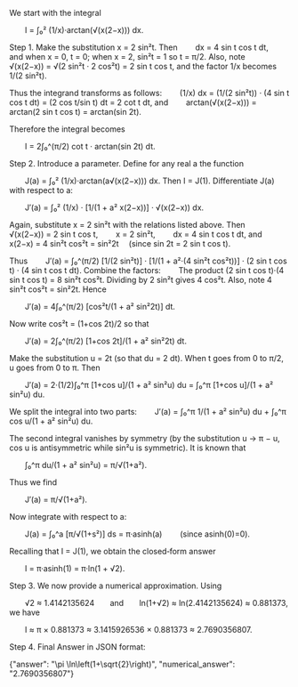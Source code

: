 We start with the integral

  I = ∫₀² (1/x)·arctan(√(x(2−x))) dx.

Step 1. Make the substitution x = 2 sin²t. Then
  dx = 4 sin t cos t dt,
  and when x = 0, t = 0; when x = 2, sin²t = 1 so t = π/2.
Also, note
  √(x(2−x)) = √(2 sin²t · 2 cos²t) = 2 sin t cos t,
and the factor 1/x becomes 1/(2 sin²t).

Thus the integrand transforms as follows:
  (1/x) dx = (1/(2 sin²t)) · (4 sin t cos t dt) = (2 cos t/sin t) dt = 2 cot t dt,
and
  arctan(√(x(2−x))) = arctan(2 sin t cos t) = arctan(sin 2t).

Therefore the integral becomes

  I = 2∫₀^(π/2) cot t · arctan(sin 2t) dt.

Step 2. Introduce a parameter. Define for any real a the function

  J(a) = ∫₀² (1/x)·arctan(a√(x(2−x))) dx.
Then I = J(1). Differentiate J(a) with respect to a:

  J′(a) = ∫₀² (1/x) · [1/(1 + a² x(2−x))] · √(x(2−x)) dx.

Again, substitute x = 2 sin²t with the relations listed above. Then
  √(x(2−x)) = 2 sin t cos t,
  x = 2 sin²t,
  dx = 4 sin t cos t dt,
and
  x(2−x) = 4 sin²t cos²t = sin²2t  (since sin 2t = 2 sin t cos t).

Thus
  J′(a) = ∫₀^(π/2) [1/(2 sin²t)] · [1/(1 + a²·(4 sin²t cos²t))] · (2 sin t cos t) · (4 sin t cos t dt).
Combine the factors:
  The product (2 sin t cos t)·(4 sin t cos t) = 8 sin²t cos²t.
Dividing by 2 sin²t gives 4 cos²t. Also, note 4 sin²t cos²t = sin²2t. Hence

  J′(a) = 4∫₀^(π/2) [cos²t/(1 + a² sin²2t)] dt.

Now write cos²t = (1+cos 2t)/2 so that

  J′(a) = 2∫₀^(π/2) [1+cos 2t]/(1 + a² sin²2t) dt.

Make the substitution u = 2t (so that du = 2 dt). When t goes from 0 to π/2, u goes from 0 to π. Then

  J′(a) = 2·(1/2)∫₀^π [1+cos u]/(1 + a² sin²u) du = ∫₀^π [1+cos u]/(1 + a² sin²u) du.

We split the integral into two parts:
  J′(a) = ∫₀^π 1/(1 + a² sin²u) du + ∫₀^π cos u/(1 + a² sin²u) du.

The second integral vanishes by symmetry (by the substitution u → π − u, cos u is antisymmetric while sin²u is symmetric). It is known that

  ∫₀^π du/(1 + a² sin²u) = π/√(1+a²).

Thus we find

  J′(a) = π/√(1+a²).

Now integrate with respect to a:

  J(a) = ∫₀^a [π/√(1+s²)] ds = π·asinh(a)   (since asinh(0)=0).

Recalling that I = J(1), we obtain the closed‐form answer

  I = π·asinh(1) = π·ln(1 + √2).

Step 3. We now provide a numerical approximation. Using

  √2 ≈ 1.4142135624  and  ln(1+√2) ≈ ln(2.4142135624) ≈ 0.881373,
we have

  I ≈ π × 0.881373 ≈ 3.1415926536 × 0.881373 ≈ 2.7690356807.

Step 4. Final Answer in JSON format:

{"answer": "\\pi \\ln\\left(1+\\sqrt{2}\\right)", "numerical_answer": "2.7690356807"}